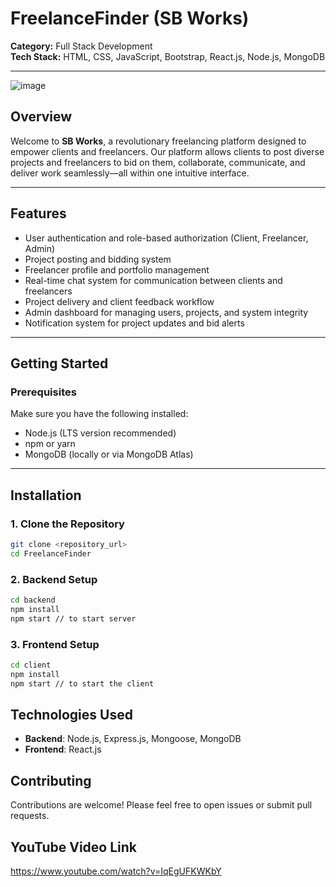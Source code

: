 # FreelanceFinder (SB Works)

**Category:** Full Stack Development  
**Tech Stack:** HTML, CSS, JavaScript, Bootstrap, React.js, Node.js, MongoDB

---
![image](https://github.com/user-attachments/assets/39d272da-43da-4ed2-8c0f-007e959fe44d)

## Overview

Welcome to **SB Works**, a revolutionary freelancing platform designed to empower clients and freelancers. Our platform allows clients to post diverse projects and freelancers to bid on them, collaborate, communicate, and deliver work seamlessly—all within one intuitive interface.

---

## Features

- User authentication and role-based authorization (Client, Freelancer, Admin)
- Project posting and bidding system
- Freelancer profile and portfolio management
- Real-time chat system for communication between clients and freelancers
- Project delivery and client feedback workflow
- Admin dashboard for managing users, projects, and system integrity
- Notification system for project updates and bid alerts

---

## Getting Started

### Prerequisites

Make sure you have the following installed:

- Node.js (LTS version recommended)
- npm or yarn
- MongoDB (locally or via MongoDB Atlas)

---

## Installation

  ### 1. Clone the Repository

```bash
git clone <repository_url>
cd FreelanceFinder
```
### 2. Backend Setup

```bash
cd backend
npm install
npm start // to start server
```

### 3. Frontend Setup

```bash
cd client
npm install
npm start // to start the client
```

## Technologies Used

- **Backend**: Node.js, Express.js, Mongoose, MongoDB
- **Frontend**: React.js

## Contributing

Contributions are welcome! Please feel free to open issues or submit pull requests.

## YouTube Video Link
https://www.youtube.com/watch?v=IqEgUFKWKbY
